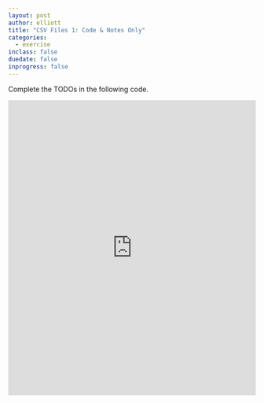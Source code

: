 ```yaml
---
layout: post
author: elliott
title: "CSV Files 1: Code & Notes Only"
categories:
  - exercise
inclass: false
duedate: false
inprogress: false
---
```



Complete the TODOs in the following code.

<iframe src="https://trinket.io/embed/python3/7e4d2720d2" width="100%" height="600" frameborder="0" marginwidth="0" marginheight="0" allowfullscreen></iframe>